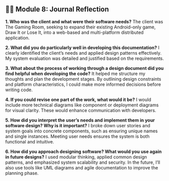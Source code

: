 ## 🧘‍♂️ Module 8: Journal Reflection

**1. Who was the client and what were their software needs?**
The client was The Gaming Room, seeking to expand their existing Android-only game, Draw It or Lose It, into a web-based and multi-platform distributed application.

**2. What did you do particularly well in developing this documentation?**
I clearly identified the client’s needs and applied design patterns effectively. My system evaluation was detailed and justified based on the requirements.

**3. What about the process of working through a design document did you find helpful when developing the code?**
It helped me structure my thoughts and plan the development stages. By outlining design constraints and platform characteristics, I could make more informed decisions before writing code.

**4. If you could revise one part of the work, what would it be?**
I would include more technical diagrams like component or deployment diagrams for visual clarity. These would enhance communication with developers.

**5. How did you interpret the user’s needs and implement them in your software design? Why is it important?**
I broke down user stories and system goals into concrete components, such as ensuring unique names and single instances. Meeting user needs ensures the system is both functional and intuitive.

**6. How did you approach designing software? What would you use again in future designs?**
I used modular thinking, applied common design patterns, and emphasized system scalability and security. In the future, I’ll also use tools like UML diagrams and agile documentation to improve the planning phase.
